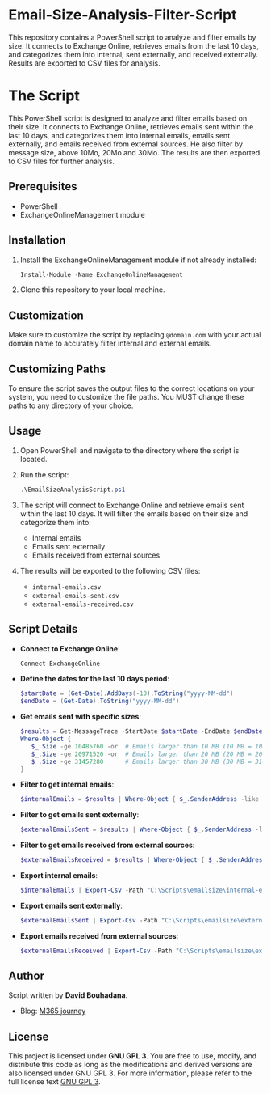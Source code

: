 # Email-Size-Analysis-Filter-Script
This repository contains a PowerShell script to analyze and filter emails by size. It connects to Exchange Online, retrieves emails from the last 10 days, and categorizes them into internal, sent externally, and received externally. Results are exported to CSV files for analysis.

# The Script

This PowerShell script is designed to analyze and filter emails based on their size. It connects to Exchange Online, retrieves emails sent within the last 10 days, and categorizes them into internal emails, emails sent externally, and emails received from external sources. He also filter by message size, above 10Mo, 20Mo and 30Mo. The results are then exported to CSV files for further analysis.

## Prerequisites

- PowerShell
- ExchangeOnlineManagement module

## Installation

1. Install the ExchangeOnlineManagement module if not already installed:
    ```powershell
    Install-Module -Name ExchangeOnlineManagement
    ```

2. Clone this repository to your local machine.

## Customization
Make sure to customize the script by replacing `@domain.com` with your actual domain name to accurately filter internal and external emails.

## Customizing Paths
To ensure the script saves the output files to the correct locations on your system, you need to customize the file paths. You MUST change these paths to any directory of your choice.

## Usage

1. Open PowerShell and navigate to the directory where the script is located.

2. Run the script:
    ```powershell
    .\EmailSizeAnalysisScript.ps1
    ```

3. The script will connect to Exchange Online and retrieve emails sent within the last 10 days. It will filter the emails based on their size and categorize them into:
    - Internal emails
    - Emails sent externally
    - Emails received from external sources

4. The results will be exported to the following CSV files:
    - `internal-emails.csv`
    - `external-emails-sent.csv`
    - `external-emails-received.csv`

## Script Details

- **Connect to Exchange Online**:
    ```powershell
    Connect-ExchangeOnline
    ```

- **Define the dates for the last 10 days period**:
    ```powershell
    $startDate = (Get-Date).AddDays(-10).ToString("yyyy-MM-dd")
    $endDate = (Get-Date).ToString("yyyy-MM-dd")
    ```

- **Get emails sent with specific sizes**:
    ```powershell
    $results = Get-MessageTrace -StartDate $startDate -EndDate $endDate -PageSize 5000 |
    Where-Object {
       $_.Size -ge 10485760 -or  # Emails larger than 10 MB (10 MB = 10485760 bytes)
       $_.Size -ge 20971520 -or  # Emails larger than 20 MB (20 MB = 20971520 bytes)
       $_.Size -ge 31457280      # Emails larger than 30 MB (30 MB = 31457280 bytes)
    }
    ```

- **Filter to get internal emails**:
    ```powershell
    $internalEmails = $results | Where-Object { $_.SenderAddress -like "*@domain.com" -and $_.RecipientAddress -like "*@domain.com" }
    ```

- **Filter to get emails sent externally**:
    ```powershell
    $externalEmailsSent = $results | Where-Object { $_.SenderAddress -like "*@domain.com" -and $_.RecipientAddress -notlike "*@domain.com" }
    ```

- **Filter to get emails received from external sources**:
    ```powershell
    $externalEmailsReceived = $results | Where-Object { $_.SenderAddress -notlike "*@domain.com" -and $_.RecipientAddress -like "*@domain.com" }
    ```

- **Export internal emails**:
    ```powershell
    $internalEmails | Export-Csv -Path "C:\Scripts\emailsize\internal-emails.csv" -NoTypeInformation
    ```

- **Export emails sent externally**:
    ```powershell
    $externalEmailsSent | Export-Csv -Path "C:\Scripts\emailsize\external-emails-sent.csv" -NoTypeInformation
    ```

- **Export emails received from external sources**:
    ```powershell
    $externalEmailsReceived | Export-Csv -Path "C:\Scripts\emailsize\external-emails-received.csv" -NoTypeInformation
    ```

## Author

Script written by **David Bouhadana**.

- Blog: [M365 journey](https://m365journey.blog/)

## License

This project is licensed under **GNU GPL 3**. You are free to use, modify, and distribute this code as long as the modifications and derived versions are also licensed under GNU GPL 3. For more information, please refer to the full license text [GNU GPL 3](https://www.gnu.org/licenses/gpl-3.0.html).
